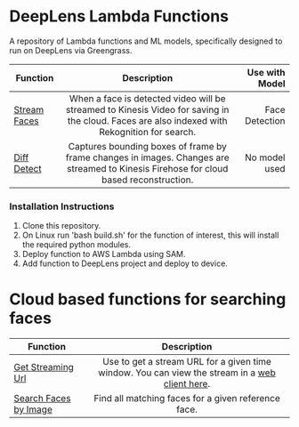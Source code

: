 # DeepLens Lambda Functions

A repository of Lambda functions and ML models, specifically designed to run on DeepLens via Greengrass.

| Function        | Description           | Use with Model  |
| ------------- |:-------------:| -----:|
| [Stream Faces](/StreamFaces/)     | When a face is detected video will be streamed to Kinesis Video for saving in the cloud. Faces are also indexed with Rekognition for search. | Face Detection |
| [Diff Detect](/DiffDetect/)      | Captures bounding boxes of frame by frame changes in images. Changes are streamed to Kinesis Firehose for cloud based reconstruction.      |   No model used |

### Installation Instructions

1. Clone this repository.
2. On Linux run 'bash build.sh' for the function of interest, this will install the required python modules.
3. Deploy function to AWS Lambda using SAM.
4. Add function to DeepLens project and deploy to device.

# Cloud based functions for searching faces

| Function        | Description           | 
| ------------- |:-------------:|
| [Get Streaming Url](/GetStreamingUrl/)     | Use to get a stream URL for a given time window. You can view the stream in a [web client here](https://video-dev.github.io/hls.js/demo/). |
| [Search Faces by Image](/SearchFacesByImage/)    | Find all matching faces for a given reference face.    |